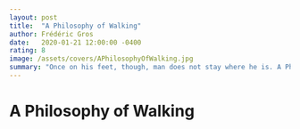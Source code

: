 ```yaml
---
layout: post
title:  "A Philosophy of Walking"
author: Frédéric Gros
date:   2020-01-21 12:00:00 -0400
rating: 8
image: /assets/covers/APhilosophyOfWalking.jpg
summary: "Once on his feet, though, man does not stay where he is. A Philosophy of Walking covers the impact of traveling by foot on Nietzsche, Rousseau, Thoreau and others. While much of the book paints a wonderful picture of the solitude walking offers, there is still a good bit of filler that wanders off the beaten path. What Gros really describes is something closer to what Americans call hiking, but you'll be left with an itch to fit even a short stroll into your daily schedule."
---
```


# A Philosophy of Walking


